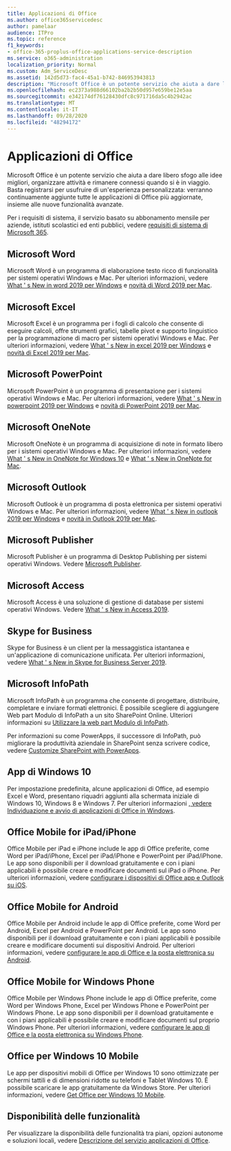 ```yaml
---
title: Applicazioni di Office
ms.author: office365servicedesc
author: pamelaar
audience: ITPro
ms.topic: reference
f1_keywords:
- office-365-proplus-office-applications-service-description
ms.service: o365-administration
localization_priority: Normal
ms.custom: Adm_ServiceDesc
ms.assetid: 142d5d73-fac4-45a1-b742-846953943813
description: "Microsoft Office è un potente servizio che aiuta a dare libero sfogo alle idee migliori, organizzare attività e rimanere connessi quando si è in viaggio. Basta registrarsi per usufruire di un'esperienza personalizzata: verranno continuamente aggiunte tutte le applicazioni di Office più aggiornate, insieme alle nuove funzionalità avanzate."
ms.openlocfilehash: ec2373a988d66102ba2b2b50d957e659be12e5aa
ms.sourcegitcommit: e342174df76128430dfc8c971716da5c4b2942ac
ms.translationtype: MT
ms.contentlocale: it-IT
ms.lasthandoff: 09/28/2020
ms.locfileid: "48294172"
---
```

# <a name="office-applications"></a>Applicazioni di Office

Microsoft Office è un potente servizio che aiuta a dare libero sfogo alle idee migliori, organizzare attività e rimanere connessi quando si è in viaggio. Basta registrarsi per usufruire di un'esperienza personalizzata: verranno continuamente aggiunte tutte le applicazioni di Office più aggiornate, insieme alle nuove funzionalità avanzate.
  
Per i requisiti di sistema, il servizio basato su abbonamento mensile per aziende, istituti scolastici ed enti pubblici, vedere [requisiti di sistema di Microsoft 365](https://products.office.com/office-system-requirements/#Office365forBEG).
  
## <a name="microsoft-word"></a>Microsoft Word

Microsoft Word è un programma di elaborazione testo ricco di funzionalità per sistemi operativi Windows e Mac. Per ulteriori informazioni, vedere [What ' s New in word 2019 per Windows](https://support.office.com/article/what-s-new-in-word-2019-for-windows-d3d31e5e-2bb8-4433-80bb-08279beef4b3) e [novità di Word 2019 per Mac](https://support.office.com/article/what-s-new-in-word-2019-for-mac-247e0cd4-a758-4b42-a157-42eb8853aef5).
  
## <a name="microsoft-excel"></a>Microsoft Excel

Microsoft Excel è un programma per i fogli di calcolo che consente di eseguire calcoli, offre strumenti grafici, tabelle pivot e supporto linguistico per la programmazione di macro per sistemi operativi Windows e Mac. Per ulteriori informazioni, vedere [What ' s New in excel 2019 per Windows](https://support.office.com/article/what-s-new-in-excel-2019-for-windows-5a201203-1155-4055-82a5-82bf0994631f) e [novità di Excel 2019 per Mac](https://support.office.com/article/what-s-new-in-excel-2019-for-mac-5ce129d3-9e5c-417f-9545-fb6f7b72674d).
  
## <a name="microsoft-powerpoint"></a>Microsoft PowerPoint

Microsoft PowerPoint è un programma di presentazione per i sistemi operativi Windows e Mac. Per ulteriori informazioni, vedere [What ' s New in powerpoint 2019 per Windows](https://support.office.com/article/what-s-new-in-powerpoint-2019-for-windows-8355a56a-f643-42d2-8454-784fa9b3d109) e [novità di PowerPoint 2019 per Mac](https://support.office.com/article/what-s-new-in-powerpoint-2019-for-mac-5038ba79-48c5-40f0-adff-11489e5d6fed).
  
## <a name="microsoft-onenote"></a>Microsoft OneNote

Microsoft OneNote è un programma di acquisizione di note in formato libero per i sistemi operativi Windows e Mac. Per ulteriori informazioni, vedere [What ' s New in OneNote for Windows 10](https://support.office.com/article/what-s-new-in-onenote-for-windows-10-1477d5de-f4fd-4943-b18a-ff17091161ea) e [What ' s New in OneNote for Mac](https://support.office.com/article/see-what-s-new-in-onenote-for-mac-c82d3f15-252f-452a-89ba-e09fbe418829).
  
## <a name="microsoft-outlook"></a>Microsoft Outlook

Microsoft Outlook è un programma di posta elettronica per sistemi operativi Windows e Mac. Per ulteriori informazioni, vedere [What ' s New in outlook 2019 per Windows](https://support.office.com/article/what-s-new-in-outlook-2019-for-windows-0c64df36-0908-4ff6-a7fc-573a62800525) e [novità in Outlook 2019 per Mac](https://support.office.com/article/what-s-new-in-outlook-2019-for-mac-05736033-f99e-4cb2-88aa-01e979b0736b).
  
## <a name="microsoft-publisher"></a>Microsoft Publisher

Microsoft Publisher è un programma di Desktop Publishing per sistemi operativi Windows. Vedere [Microsoft Publisher](https://products.office.com/publisher).
  
## <a name="microsoft-access"></a>Microsoft Access

Microsoft Access è una soluzione di gestione di database per sistemi operativi Windows. Vedere [What ' s New in Access 2019](https://support.office.com/article/what-s-new-in-access-2019-f52c5317-3494-4105-9c56-5a2abb8e0f87).
  
## <a name="skype-for-business"></a>Skype for Business

Skype for Business è un client per la messaggistica istantanea e un'applicazione di comunicazione unificata. Per ulteriori informazioni, vedere [What ' s New in Skype for Business Server 2019](https://docs.microsoft.com/skypeforbusiness/whats-new).
  
## <a name="microsoft-infopath"></a>Microsoft InfoPath

Microsoft InfoPath è un programma che consente di progettare, distribuire, completare e inviare formati elettronici. È possibile scegliere di aggiungere Web part Modulo di InfoPath a un sito SharePoint Online. Ulteriori informazioni su [Utilizzare la web part Modulo di InfoPath](https://go.microsoft.com/fwlink/p/?LinkId=271687).

Per informazioni su come PowerApps, il successore di InfoPath, può migliorare la produttività aziendale in SharePoint senza scrivere codice, vedere [Customize SharePoint with PowerApps](https://powerapps.microsoft.com/infopath/).
  
## <a name="windows-10-apps"></a>App di Windows 10

Per impostazione predefinita, alcune applicazioni di Office, ad esempio Excel e Word, presentano riquadri aggiunti alla schermata iniziale di Windows 10, Windows 8 e Windows 7. Per ulteriori informazioni [, vedere Individuazione e avvio di applicazioni di Office in Windows](https://support.microsoft.com/office/907ce545-6ae8-459b-8d9d-de6764a635d6).
  
## <a name="office-mobile-for-ipadiphone"></a>Office Mobile for iPad/iPhone

Office Mobile per iPad e iPhone include le app di Office preferite, come Word per iPad/iPhone, Excel per iPad/iPhone e PowerPoint per iPad/iPhone. Le app sono disponibili per il download gratuitamente e con i piani applicabili è possibile creare e modificare documenti sul iPad o iPhone. Per ulteriori informazioni, vedere [configurare i dispositivi di Office app e Outlook su iOS](https://support.microsoft.com/office/0402b37e-49c4-4419-a030-f34c2013041f).

## <a name="office-mobile-for-android"></a>Office Mobile for Android

Office Mobile per Android include le app di Office preferite, come Word per Android, Excel per Android e PowerPoint per Android. Le app sono disponibili per il download gratuitamente e con i piani applicabili è possibile creare e modificare documenti sui dispositivi Android. Per ulteriori informazioni, vedere [configurare le app di Office e la posta elettronica su Android](https://support.office.com/article/6ef2ebf2-fc2d-474a-be4a-5a801365c87f).

## <a name="office-mobile-for-windows-phone"></a>Office Mobile for Windows Phone

Office Mobile per Windows Phone include le app di Office preferite, come Word per Windows Phone, Excel per Windows Phone e PowerPoint per Windows Phone. Le app sono disponibili per il download gratuitamente e con i piani applicabili è possibile creare e modificare documenti sul proprio Windows Phone. Per ulteriori informazioni, vedere [configurare le app di Office e la posta elettronica su Windows Phone](https://support.office.com/article/9bccc8b8-a321-4d0d-a45e-6e06a3438e43).

## <a name="office-for-windows-10-mobile"></a>Office per Windows 10 Mobile

Le app per dispositivi mobili di Office per Windows 10 sono ottimizzate per schermi tattili e di dimensioni ridotte su telefoni e Tablet Windows 10. È possibile scaricare le app gratuitamente da Windows Store. Per ulteriori informazioni, vedere [Get Office per Windows 10 Mobile](https://products.office.com/mobile/office-mobile-apps-for-windows).
  
## <a name="feature-availability"></a>Disponibilità delle funzionalità

Per visualizzare la disponibilità delle funzionalità tra piani, opzioni autonome e soluzioni locali, vedere [Descrizione del servizio applicazioni di Office](office-applications-service-description.md).
  